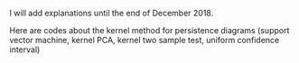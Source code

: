 I will add explanations until the end of December 2018.

Here are codes about the kernel method for persistence diagrams (support vector machine, kernel PCA, kernel two sample test, uniform confidence interval)
